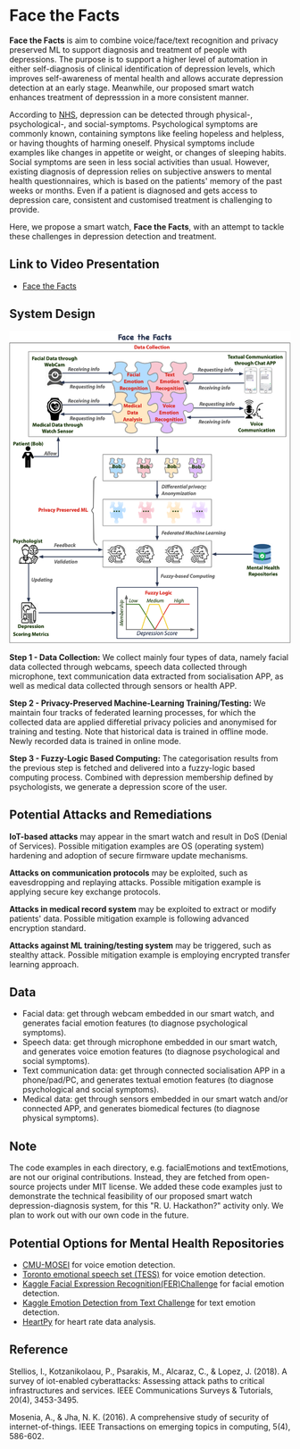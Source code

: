 # Face the Facts

**Face the Facts** is aim to combine voice/face/text recognition and privacy preserved ML to support diagnosis and treatment of people with depressions. The purpose is to support a higher level of automation in either self-diagnosis of clinical identification of depression levels, which improves self-awareness of mental health and allows accurate depression detection at an early stage. Meanwhile, our proposed smart watch enhances treatment of depresssion in a more consistent manner.

According to [NHS](https://www.nhs.uk/mental-health/conditions/clinical-depression/symptoms/), depression can be detected through physical-, psychological-, and social-symptoms. Psychological symptoms are commonly known, containing symptons like feeling hopeless and helpless, or having thoughts of harming oneself. Physical symptoms include examples like changes in appetite or weight, or changes of sleeping habits. Social symptoms are seen in less social activities than usual. However, existing diagnosis of depression relies on subjective answers to mental health questionnaires, which is based on the patients' memory of the past weeks or months. Even if a patient is diagnosed and gets access to depression care, consistent and customised treatment is challenging to provide. 

Here, we propose a smart watch, **Face the Facts**, with an attempt to tackle these challenges in depression detection and treatment. 

## Link to Video Presentation
* [Face the Facts](https://youtu.be/BGUSrjBJfeI)


## System Design
<p align="center">
<img src="https://github.com/Yuni0217/Face_the_Facts/blob/main/others/FacetheFacts.png" alt="System" width="550px">
</p>

**Step 1 - Data Collection:** 
We collect mainly four types of data, namely facial data collected through webcams, speech data collected through microphone, text communication data extracted from socialisation APP, as well as medical data collected through sensors or health APP. 

**Step 2 - Privacy-Preserved Machine-Learning Training/Testing:** 
We maintain four tracks of federated learning processes, for which the collected data are applied differetial privacy policies and anonymised for training and testing. Note that historical data is trained in offline mode. Newly recorded data is trained in online mode. 

**Step 3 - Fuzzy-Logic Based Computing:** 
The categorisation results from the previous step is fetched and delivered into a fuzzy-logic based computing process. Combined with depression membership defined by psychologists, we generate a depression score of the user. 

## Potential Attacks and Remediations

**IoT-based attacks** may appear in the smart watch and result in DoS (Denial of Services). Possible mitigation examples are OS (operating system) hardening and adoption of secure firmware update mechanisms.  

**Attacks on communication protocols** may be exploited, such as eavesdropping and replaying attacks. Possible mitigation example is applying secure key exchange protocols.

**Attacks in medical record system** may be exploited to extract or modify patients' data. Possible mitigation example is following advanced encryption standard.

**Attacks against ML training/testing system** may be triggered, such as stealthy attack. Possible mitigation example is employing encrypted transfer learning approach.

## Data
* Facial data: get through webcam embedded in our smart watch, and generates facial emotion features (to diagnose psychological symptoms).
* Speech data: get through microphone embedded in our smart watch, and generates voice emotion features (to diagnose psychological and social symptoms).
* Text communication data: get through connected socialisation APP in a phone/pad/PC, and generates textual emotion features (to diagnose psychological and social symptoms). 
* Medical data: get through sensors embedded in our smart watch and/or connected APP, and generates biomedical fectures (to diagnose physical symptoms).

## Note
The code examples in each directory, e.g. facialEmotions and textEmotions, are not our original contributions. Instead, they are fetched from open-source projects under MIT license. We added these code examples just to demonstrate the technical feasibility of our proposed smart watch depression-diagnosis system, for this "R. U. Hackathon?" activity only. We plan to work out with our own code in the future. 

## Potential Options for Mental Health Repositories
* [CMU-MOSEI](https://github.com/A2Zadeh/CMU-MultimodalSDK) for voice emotion detection.
* [Toronto emotional speech set (TESS)](https://tspace.library.utoronto.ca/handle/1807/24487) for voice emotion detection.
* [Kaggle Facial Expression Recognition(FER)Challenge](https://www.kaggle.com/ashishpatel26/facial-expression-recognitionferchallenge) for facial emotion detection.
* [Kaggle Emotion Detection from Text Challenge](https://www.kaggle.com/pashupatigupta/emotion-detection-from-text) for text emotion detection.
* [HeartPy](https://github.com/paulvangentcom/heartrate_analysis_python) for heart rate data analysis.


## Reference
Stellios, I., Kotzanikolaou, P., Psarakis, M., Alcaraz, C., & Lopez, J. (2018). A survey of iot-enabled cyberattacks: Assessing attack paths to critical infrastructures and services. IEEE Communications Surveys & Tutorials, 20(4), 3453-3495.

Mosenia, A., & Jha, N. K. (2016). A comprehensive study of security of internet-of-things. IEEE Transactions on emerging topics in computing, 5(4), 586-602.


